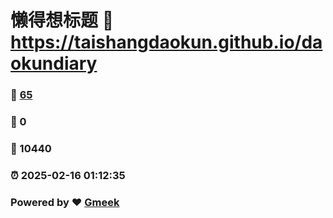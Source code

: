 # 懒得想标题 :link: https://taishangdaokun.github.io/daokundiary 
### :page_facing_up: [65](https://taishangdaokun.github.io/daokundiary/tag.html) 
### :speech_balloon: 0 
### :hibiscus: 10440 
### :alarm_clock: 2025-02-16 01:12:35 
### Powered by :heart: [Gmeek](https://github.com/Meekdai/Gmeek)
